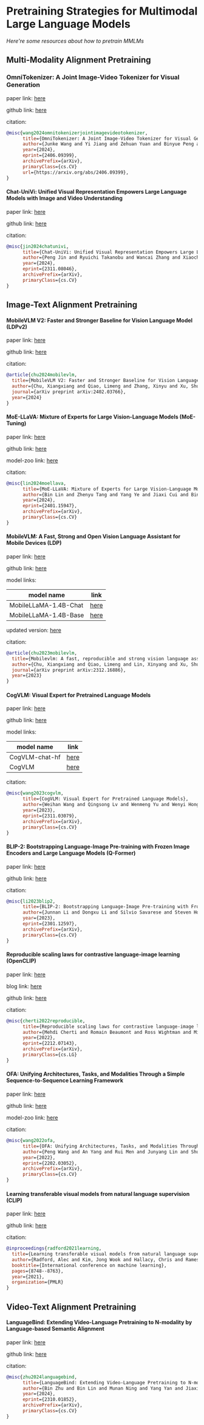 # Pretraining Strategies for Multimodal Large Language Models
*Here're some resources about how to pretrain MMLMs*



## Multi-Modality Alignment Pretraining


### OmniTokenizer: A Joint Image-Video Tokenizer for Visual Generation

paper link: [here](https://arxiv.org/pdf/2406.09399)

github link: [here](https://github.com/FoundationVision/OmniTokenizer)

citation:

```bibtex
@misc{wang2024omnitokenizerjointimagevideotokenizer,
      title={OmniTokenizer: A Joint Image-Video Tokenizer for Visual Generation}, 
      author={Junke Wang and Yi Jiang and Zehuan Yuan and Binyue Peng and Zuxuan Wu and Yu-Gang Jiang},
      year={2024},
      eprint={2406.09399},
      archivePrefix={arXiv},
      primaryClass={cs.CV}
      url={https://arxiv.org/abs/2406.09399}, 
}
```

#### Chat-UniVi: Unified Visual Representation Empowers Large Language Models with Image and Video Understanding

paper link: [here](https://arxiv.org/pdf/2311.08046)

github link: [here](https://github.com/PKU-YuanGroup/Chat-UniVi)

citation: 
```bibtex
@misc{jin2024chatunivi,
      title={Chat-UniVi: Unified Visual Representation Empowers Large Language Models with Image and Video Understanding}, 
      author={Peng Jin and Ryuichi Takanobu and Wancai Zhang and Xiaochun Cao and Li Yuan},
      year={2024},
      eprint={2311.08046},
      archivePrefix={arXiv},
      primaryClass={cs.CV}
}
```


## Image-Text Alignment Pretraining


#### MobileVLM V2: Faster and Stronger Baseline for Vision Language Model (LDPv2)

paper link: [here](https://arxiv.org/pdf/2402.03766)

github link: [here](https://github.com/Meituan-AutoML/MobileVLM)


citation:
```bibtex
@article{chu2024mobilevlm,
  title={MobileVLM V2: Faster and Stronger Baseline for Vision Language Model},
  author={Chu, Xiangxiang and Qiao, Limeng and Zhang, Xinyu and Xu, Shuang and Wei, Fei and Yang, Yang and Sun, Xiaofei and Hu, Yiming and Lin, Xinyang and Zhang, Bo and others},
  journal={arXiv preprint arXiv:2402.03766},
  year={2024}
}
```


#### MoE-LLaVA: Mixture of Experts for Large Vision-Language Models (MoE-Tuning)

paper link: [here](https://arxiv.org/pdf/2401.15947)

github link: [here](https://github.com/PKU-YuanGroup/MoE-LLaVA)

model-zoo link: [here](https://github.com/PKU-YuanGroup/MoE-LLaVA?tab=readme-ov-file#-model-zoo)


citation:
```bibtex
@misc{lin2024moellava,
      title={MoE-LLaVA: Mixture of Experts for Large Vision-Language Models}, 
      author={Bin Lin and Zhenyu Tang and Yang Ye and Jiaxi Cui and Bin Zhu and Peng Jin and Jinfa Huang and Junwu Zhang and Munan Ning and Li Yuan},
      year={2024},
      eprint={2401.15947},
      archivePrefix={arXiv},
      primaryClass={cs.CV}
}
```


#### MobileVLM: A Fast, Strong and Open Vision Language Assistant for Mobile Devices (LDP)

paper link: [here](https://arxiv.org/pdf/2312.16886)

github link: [here](ttps://github.com/Meituan-AutoML/MobileVLM)

model links:

|model name|link|
|-|-|
|MobileLLaMA-1.4B-Chat|[here](https://huggingface.co/mtgv/MobileLLaMA-1.4B-Chat)|
|MobileLLaMA-1.4B-Base|[here](https://huggingface.co/mtgv/MobileLLaMA-1.4B-Base)|

updated version: [here](https://arxiv.org/pdf/2402.03766)


citation:
```bibtex
@article{chu2023mobilevlm,
  title={Mobilevlm: A fast, reproducible and strong vision language assistant for mobile devices},
  author={Chu, Xiangxiang and Qiao, Limeng and Lin, Xinyang and Xu, Shuang and Yang, Yang and Hu, Yiming and Wei, Fei and Zhang, Xinyu and Zhang, Bo and Wei, Xiaolin and others},
  journal={arXiv preprint arXiv:2312.16886},
  year={2023}
}
```


#### CogVLM: Visual Expert for Pretrained Language Models

paper link: [here](https://arxiv.org/pdf/2311.03079.pdf)

github link: [here](https://github.com/THUDM/CogVLM)

model links: 

|model name|link|
|-|-|
|CogVLM-chat-hf|[here](https://huggingface.co/THUDM/cogvlm-chat-hf)|
|CogVLM|[here](https://huggingface.co/THUDM/CogVLM)|

citation: 
```bibtex
@misc{wang2023cogvlm,
      title={CogVLM: Visual Expert for Pretrained Language Models}, 
      author={Weihan Wang and Qingsong Lv and Wenmeng Yu and Wenyi Hong and Ji Qi and Yan Wang and Junhui Ji and Zhuoyi Yang and Lei Zhao and Xixuan Song and Jiazheng Xu and Bin Xu and Juanzi Li and Yuxiao Dong and Ming Ding and Jie Tang},
      year={2023},
      eprint={2311.03079},
      archivePrefix={arXiv},
      primaryClass={cs.CV}
}
```


#### BLIP-2: Bootstrapping Language-Image Pre-training with Frozen Image Encoders and Large Language Models (Q-Former)

paper link: [here](https://arxiv.org/pdf/2301.12597)

github link: [here](https://github.com/salesforce/LAVIS/tree/main/projects/blip2)


citation:
```bibtex
@misc{li2023blip2,
      title={BLIP-2: Bootstrapping Language-Image Pre-training with Frozen Image Encoders and Large Language Models}, 
      author={Junnan Li and Dongxu Li and Silvio Savarese and Steven Hoi},
      year={2023},
      eprint={2301.12597},
      archivePrefix={arXiv},
      primaryClass={cs.CV}
}     
```


#### Reproducible scaling laws for contrastive language-image learning (OpenCLIP)

paper link: [here](https://arxiv.org/abs/2212.07143)

blog link: [here](https://towardsdatascience.com/using-openclip-for-image-search-and-automatic-captioning-fa1cbbd48ce4)

github link: [here](https://github.com/LAION-AI/scaling-laws-openclip)

citation:
```bibtex
@misc{cherti2022reproducible,
      title={Reproducible scaling laws for contrastive language-image learning}, 
      author={Mehdi Cherti and Romain Beaumont and Ross Wightman and Mitchell Wortsman and Gabriel Ilharco and Cade Gordon and Christoph Schuhmann and Ludwig Schmidt and Jenia Jitsev},
      year={2022},
      eprint={2212.07143},
      archivePrefix={arXiv},
      primaryClass={cs.LG}
}
```


#### OFA: Unifying Architectures, Tasks, and Modalities Through a Simple Sequence-to-Sequence Learning Framework

paper link: [here](https://arxiv.org/pdf/2202.03052)

github link: [here](https://github.com/OFA-Sys/OFA)

model-zoo link: [here](https://github.com/OFA-Sys/OFA/blob/main/checkpoints.md)

citation:
```bibtex
@misc{wang2022ofa,
      title={OFA: Unifying Architectures, Tasks, and Modalities Through a Simple Sequence-to-Sequence Learning Framework}, 
      author={Peng Wang and An Yang and Rui Men and Junyang Lin and Shuai Bai and Zhikang Li and Jianxin Ma and Chang Zhou and Jingren Zhou and Hongxia Yang},
      year={2022},
      eprint={2202.03052},
      archivePrefix={arXiv},
      primaryClass={cs.CV}
}
```


#### Learning transferable visual models from natural language supervision (CLIP)

paper link: [here](http://proceedings.mlr.press/v139/radford21a/radford21a.pdf)

github link: [here](https://github.com/OpenAI/CLIP)

citation: 
```bibtex
@inproceedings{radford2021learning,
  title={Learning transferable visual models from natural language supervision},
  author={Radford, Alec and Kim, Jong Wook and Hallacy, Chris and Ramesh, Aditya and Goh, Gabriel and Agarwal, Sandhini and Sastry, Girish and Askell, Amanda and Mishkin, Pamela and Clark, Jack and others},
  booktitle={International conference on machine learning},
  pages={8748--8763},
  year={2021},
  organization={PMLR}
}
```


## Video-Text Alignment Pretraining

#### LanguageBind: Extending Video-Language Pretraining to N-modality by Language-based Semantic Alignment

paper link: [here](https://arxiv.org/pdf/2310.01852)

github link: [here](https://github.com/PKU-YuanGroup/LanguageBind)

citation: 
```bibtex
@misc{zhu2024languagebind,
      title={LanguageBind: Extending Video-Language Pretraining to N-modality by Language-based Semantic Alignment}, 
      author={Bin Zhu and Bin Lin and Munan Ning and Yang Yan and Jiaxi Cui and HongFa Wang and Yatian Pang and Wenhao Jiang and Junwu Zhang and Zongwei Li and Wancai Zhang and Zhifeng Li and Wei Liu and Li Yuan},
      year={2024},
      eprint={2310.01852},
      archivePrefix={arXiv},
      primaryClass={cs.CV}
}
```